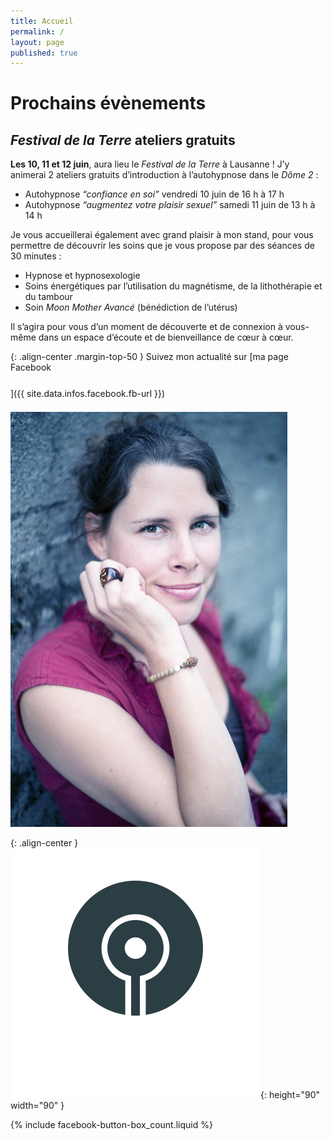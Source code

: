 ```yaml
---
title: Accueil
permalink: /
layout: page
published: true
---
```


# Prochains évènements

## *Festival de la Terre* ateliers gratuits

**<i class="fa fa-calendar"></i> Les 10, 11 et 12 juin**, aura lieu le *Festival de la Terre* à Lausanne ! J’y animerai 2 ateliers gratuits d’introduction à l’autohypnose dans le *Dôme 2* :

- Autohypnose *“confiance en soi”* vendredi 10 juin de 16 h à 17 h
- Autohypnose *“augmentez votre plaisir sexuel”* samedi 11 juin de 13 h à 14 h

Je vous accueillerai également avec grand plaisir à mon stand, pour vous permettre de découvrir les soins que je vous propose par des séances de 30 minutes :

- Hypnose et hypnosexologie
- Soins énergétiques par l’utilisation du magnétisme, de la lithothérapie et du tambour
- Soin *Moon Mother Avancé* (bénédiction de l’utérus)

Il s’agira pour vous d’un moment de découverte et de connexion à vous-même dans un espace d’écoute et de bienveillance de cœur à cœur.

{: .align-center .margin-top-50 }
Suivez mon actualité sur
[ma page Facebook<br/><i style="font-size:30pt;" class="fa fa-facebook-official"></i>]({{ site.data.infos.facebook.fb-url }})

![Lætitia Stucki](./images/laetitia-stucki.jpg)

{: .align-center }
![](./images/logo-laetitia-stucki-anthracite.svg){: height="90" width="90" }

{% include facebook-button-box_count.liquid %}
